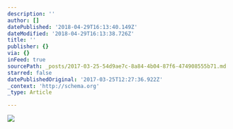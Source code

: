 ```yaml
---
description: ''
author: []
datePublished: '2018-04-29T16:13:40.149Z'
dateModified: '2018-04-29T16:13:38.726Z'
title: ''
publisher: {}
via: {}
inFeed: true
sourcePath: _posts/2017-03-25-54d9ae7c-8a84-4b04-87f6-474908555b71.md
starred: false
datePublishedOriginal: '2017-03-25T12:27:36.922Z'
_context: 'http://schema.org'
_type: Article

---
```

![](https://the-grid-user-content.s3-us-west-2.amazonaws.com/4a8aa9db-b5be-4505-9c36-590f6af2b280.jpg)